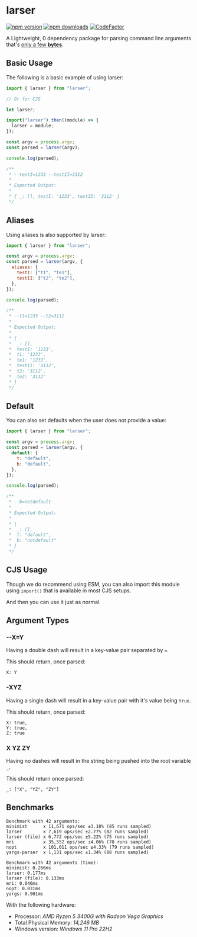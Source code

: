 # larser

[![npm version](https://img.shields.io/npm/v/larser)](https://www.npmjs.com/package/larser)
[![npm downloads](https://img.shields.io/npm/dw/larser.svg)](https://www.npmjs.com/package/larser)
[![CodeFactor](https://www.codefactor.io/repository/github/flzyy/larser/badge)](https://www.codefactor.io/repository/github/flzyy/larser)

A Lightweight, 0 dependency package for parsing command line arguments that's [only a few **bytes**](https://bundlephobia.com/package/larser).

## Basic Usage

The following is a basic example of using larser:

```js
import { larser } from "larser";

// Or for CJS

let larser;

import("larser").then((module) => {
  larser = module;
});

const argv = process.argv;
const parsed = larser(argv);

console.log(parsed);

/**
 * --testI=1233 --testII=3112
 *
 * Expected Output:
 *
 * { _: [], testI: '1233', testII: '3112' }
 */
```

## Aliases

Using aliases is also supported by larser:

```js
import { larser } from "larser";

const argv = process.argv;
const parsed = larser(argv, {
  aliases: {
    testI: ["t1", "te1"],
    testII: ["t2", "te2"],
  },
});

console.log(parsed);

/**
 * --t1=1233 --t2=3112
 *
 * Expected Output:
 *
 * {
 *  _: [],
 *  testI: '1233',
 *  t1: '1233',
 *  te1: '1233',
 *  testII: '3112',
 *  t2: '3112',
 *  te2: '3112'
 * }
 */
```

## Default

You can also set defaults when the user does not provide a value:

```js
import { larser } from "larser";

const argv = process.argv;
const parsed = larser(argv, {
  default: {
    t: "default",
    b: "default",
  },
});

console.log(parsed);

/**
 * --b=notdefault
 *
 * Expected Output:
 *
 * {
 *  _: [],
 *  t: "default",
 *  b: "notdefault"
 * }
 */
```

## CJS Usage

Though we do recommend using ESM, you can also import this module using `import()` that is available in most
CJS setups.

And then you can use it just as normal.

## Argument Types

### --X=Y

Having a double dash will result in a key-value
pair separated by `=`.

This should return, once parsed:

```
X: Y
```

### -XYZ

Having a single dash will result in a key-value pair with it's value being `true`.

This should return, once parsed:

```
X: true,
Y: true,
Z: true
```

### X YZ ZY

Having no dashes will result in the string being
pushed into the root variable `_`.

This should return once parsed:

```
_: ["X", "YZ", "ZY"]
```

## Benchmarks

```
Benchmark with 42 arguments:
minimist      x 11,671 ops/sec ±3.18% (85 runs sampled)
larser        x 7,619 ops/sec ±2.77% (82 runs sampled)
larser (file) x 6,772 ops/sec ±5.22% (75 runs sampled)
mri           x 35,552 ops/sec ±4.06% (78 runs sampled)
nopt          x 101,011 ops/sec ±4.33% (79 runs sampled)
yargs-parser  x 1,131 ops/sec ±1.34% (88 runs sampled)

Benchmark with 42 arguments (time):
minimist: 0.266ms
larser: 0.177ms
larser (file): 0.133ms
mri: 0.046ms
nopt: 0.031ms
yargs: 0.901ms
```

With the following hardware:

- Processor: _AMD Ryzen 5 3400G with Radeon Vega Graphics_
- Total Physical Memory: _14,246 MB_
- Windows version: _Windows 11 Pro 22H2_
